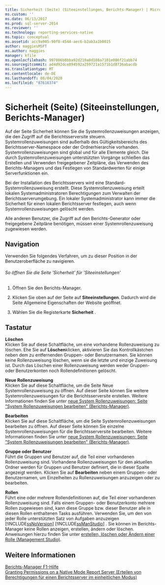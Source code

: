 ```yaml
---
title: Sicherheit (Seite) (Siteeinstellungen, Berichts-Manager) | Microsoft-Dokumentation
ms.custom: ''
ms.date: 06/13/2017
ms.prod: sql-server-2014
ms.reviewer: ''
ms.technology: reporting-services-native
ms.topic: conceptual
ms.assetid: acc9a905-90f8-4544-aec6-b2ab3a1b0015
author: maggiesMSFT
ms.author: maggies
manager: kfile
ms.openlocfilehash: 997806b8bba92d210a8d108a7101e086f21abb74
ms.sourcegitcommit: ad4d92dce894592a259721a1571b1d8736abacdb
ms.translationtype: MT
ms.contentlocale: de-DE
ms.lasthandoff: 08/04/2020
ms.locfileid: "87616374"
---
```

# <a name="security-page-site-settings-report-manager"></a>Sicherheit (Seite) (Siteeinstellungen, Berichts-Manager)
  Auf der Seite Sicherheit können Sie die Systemrollenzuweisungen anzeigen, die den Zugriff auf die Berichtsserversite steuern. Systemrollenzuweisungen sind außerhalb des Gültigkeitsbereichs des Berichtsserver-Namespace oder der Ordnerhierarchie vorhanden. Systemrollenzuweisungen sind global und für alle Elemente gleich. Die durch Systemrollenzuweisungen unterstützten Vorgänge schließen das Erstellen und Verwenden freigegebener Zeitpläne, das Verwenden des Berichts-Managers und das Festlegen von Standardwerten für einige Serverfunktionen ein.  
  
 Bei der Installation des Berichtsservers wird eine Standard-Systemrollenzuweisung erstellt. Diese Systemrollenzuweisung erteilt lokalen Systemadministratoren Berechtigungen zum Verwalten der Berichtsserverumgebung. Ein lokaler Systemadministrator kann immer die Sicherheit für einen lokalen Berichtsserver festlegen, auch wenn Systemrollenzuweisungen gelöscht werden.  
  
 Alle anderen Benutzer, die Zugriff auf den Berichts-Generator oder freigegebene Zeitpläne benötigen, müssen einer Systemrollenzuweisung zugewiesen werden.  
  
## <a name="navigation"></a>Navigation  
 Verwenden Sie folgendes Verfahren, um zu dieser Position in der Benutzeroberfläche zu navigieren.  
  
###### <a name="to-open-the-security-page-for-site-settings"></a>So öffnen Sie die Seite 'Sicherheit' für 'Siteeinstellungen'  
  
1.  Öffnen Sie den Berichts-Manager.  
  
2.  Klicken Sie oben auf der Seite auf **Siteeinstellungen**. Dadurch wird die Seite Allgemeine Eigenschaften der Website geöffnet.  
  
3.  Wählen Sie die Registerkarte **Sicherheit** .  
  
## <a name="options"></a>Tastatur  
 **Löschen**  
 Klicken Sie auf diese Schaltfläche, um eine vorhandene Rollenzuweisung zu löschen. Ehe Sie auf **Löschen**klicken, aktivieren Sie das Kontrollkästchen neben dem zu entfernenden Gruppen- oder Benutzernamen. Sie können keine Rollenzuweisung löschen, wenn sie die letzte und einzige Zuweisung ist. Durch das Löschen einer Rollenzuweisung werden weder Gruppen- oder Benutzerkonten noch Rollendefinitionen gelöscht.  
  
 **Neue Rollenzuweisung**  
 Klicken Sie auf diese Schaltfläche, um die Seite Neue Systemrollenzuweisung zu öffnen. Auf dieser Seite können Sie weitere Systemrollenzuweisungen für die Berichtsserversite erstellen. Weitere Informationen finden Sie unter [neue System Rollenzuweisungen: Seite "System Rollenzuweisungen bearbeiten" &#40;Berichts-Manager&#41;](../../2014/reporting-services/new-system-role-assignments-edit-system-role-assignments-page-report-manager.md).  
  
 **Bearbeiten**  
 Klicken Sie auf diese Schaltfläche, um die Seite Systemrollenzuweisungen bearbeiten zu öffnen. Auf dieser Seite können Sie einzelne Systemrollenzuweisungen für die Berichtsserversite bearbeiten. Weitere Informationen finden Sie unter [neue System Rollenzuweisungen: Seite "System Rollenzuweisungen bearbeiten" &#40;Berichts-Manager&#41;](../../2014/reporting-services/new-system-role-assignments-edit-system-role-assignments-page-report-manager.md).  
  
 **Gruppe oder Benutzer**  
 Führt die Gruppen und Benutzer auf, die Teil einer vorhandenen Rollenzuweisung sind. Vorhandene Rollenzuweisungen für den aktuellen Ordner werden für Gruppen und Benutzer definiert, die in dieser Spalte angezeigt werden. Klicken Sie auf **Bearbeiten** neben einem Gruppen- oder Benutzernamen, um Einzelheiten zu Rollenzuweisungen anzuzeigen oder zu bearbeiten.  
  
 **Rollen**  
 Führt eine oder mehrere Rollendefinitionen auf, die Teil einer vorhandenen Rollenzuweisung sind. Falls einem Gruppen- oder Benutzerkonto mehrere Rollen zugewiesen sind, kann diese Gruppe bzw. dieser Benutzer alle in diesen Rollen enthaltenen Tasks ausführen. Verwenden Sie, um den von jeder Rolle unterstützten Satz von Aufgaben anzuzeigen [!INCLUDE[ssNoVersion](../includes/ssnoversion-md.md)] [!INCLUDE[ssManStudio](../includes/ssmanstudio-md.md)] . Sie können im Berichts-Manager keine Rollen anzeigen, erstellen, ändern oder löschen. Anweisungen hierzu finden Sie unter [erstellen, löschen oder Ändern einer Rolle &#40;Management Studio&#41;](security/role-definitions-create-delete-or-modify.md).  
  
## <a name="see-also"></a>Weitere Informationen  
 [Berichts-Manager F1-Hilfe](../../2014/reporting-services/report-manager-f1-help.md)   
 [Granting Permissions on a Native Mode Report Server (Erteilen von Berechtigungen für einen Berichtsserver im einheitlichen Modus)](security/granting-permissions-on-a-native-mode-report-server.md)  
  
  
